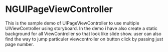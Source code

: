 # NGUIPageViewController

This is the sample demo of UIPageViewController to use multiple UIViewController using storyboard.
In the demo i have also create a static background for all ViewController so that look like slide show.
user can also find the way to jump particuler viewcontroller on button click by passing just page number.
